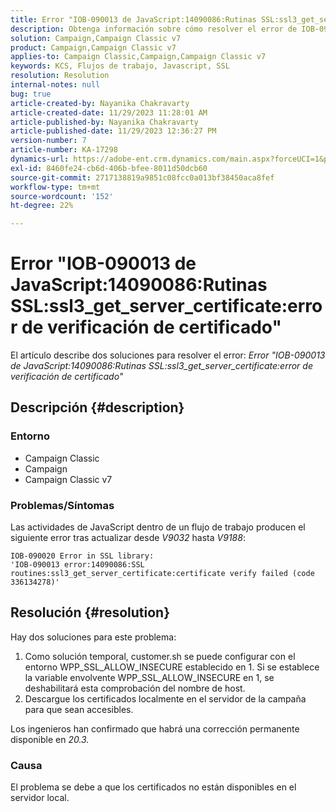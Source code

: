 ```yaml
---
title: Error "IOB-090013 de JavaScript:14090086:Rutinas SSL:ssl3_get_server_certificate:error de verificación de certificado"
description: Obtenga información sobre cómo resolver el error de IOB-090013 de Javascript 14090086 las rutinas SSL ssl3_get_server_certificate no se han verificado.
solution: Campaign,Campaign Classic v7
product: Campaign,Campaign Classic v7
applies-to: Campaign Classic,Campaign,Campaign Classic v7
keywords: KCS, Flujos de trabajo, Javascript, SSL
resolution: Resolution
internal-notes: null
bug: true
article-created-by: Nayanika Chakravarty
article-created-date: 11/29/2023 11:28:01 AM
article-published-by: Nayanika Chakravarty
article-published-date: 11/29/2023 12:36:27 PM
version-number: 7
article-number: KA-17298
dynamics-url: https://adobe-ent.crm.dynamics.com/main.aspx?forceUCI=1&pagetype=entityrecord&etn=knowledgearticle&id=a1576354-aa8e-ee11-8179-6045bd006239
exl-id: 8460fe24-cb6d-406b-bfee-8011d50dcb60
source-git-commit: 2717138819a9851c08fcc0a013bf38450aca8fef
workflow-type: tm+mt
source-wordcount: '152'
ht-degree: 22%

---
```


# Error &quot;IOB-090013 de JavaScript:14090086:Rutinas SSL:ssl3_get_server_certificate:error de verificación de certificado&quot;


El artículo describe dos soluciones para resolver el error: *Error &quot;IOB-090013 de JavaScript:14090086:Rutinas SSL:ssl3_get_server_certificate:error de verificación de certificado&quot;*

## Descripción {#description}


### Entorno

- Campaign Classic
- Campaign
- Campaign Classic v7


### Problemas/Síntomas

Las actividades de JavaScript dentro de un flujo de trabajo producen el siguiente error tras actualizar desde *V9032* hasta *V9188*:


```
IOB-090020 Error in SSL library: 
'IOB-090013 error:14090086:SSL routines:ssl3_get_server_certificate:certificate verify failed (code 336134278)'
```



## Resolución {#resolution}


Hay dos soluciones para este problema:

1. Como solución temporal, customer.sh se puede configurar con el entorno WPP_SSL_ALLOW_INSECURE establecido en 1. Si se establece la variable envolvente WPP_SSL_ALLOW_INSECURE en 1, se deshabilitará esta comprobación del nombre de host.
2. Descargue los certificados localmente en el servidor de la campaña para que sean accesibles.


Los ingenieros han confirmado que habrá una corrección permanente disponible en *20.3.*

### Causa

El problema se debe a que los certificados no están disponibles en el servidor local.
